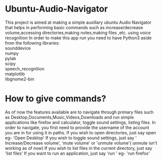 # Ubuntu-Audio-Navigator
This project is aimed at making a simple auxillary ubuntu Audio Navigator that helps in performing basic commands such as increase/decrease volume,accessing directories,making notes,making files ,etc. using voice recognition
In order to make this app run you need to have Python3 aside from the following libraries:
<br/>sounddevice
<br/>numpy
<br/>pylab
<br/>scipy
<br/>speech_recognition
<br/>matplotlib 
<br/>libgnome2-bin

# How to give commands?
As of now the features available are to navigate through primary files such as Desktop,Documents,Music,Videos,Downloads and run  simple applications like firefox and calculator, toggle sound settings, listing files.
In order to navigate, you first need to provide the username of the account you are in for using it in paths.
If you wish to open directories, just say open <foldername> eg- 'Open Desktop'
If you wish to toggle sound settings, just say ' Increase/Decrease volume', 'mute volume' or 'unmute volume'( unmute isn't working as of now)
If you wish to list files in the current directory, just say 'list files'
If you want to run an application, just say 'run <app>' eg- 'run firefox'
